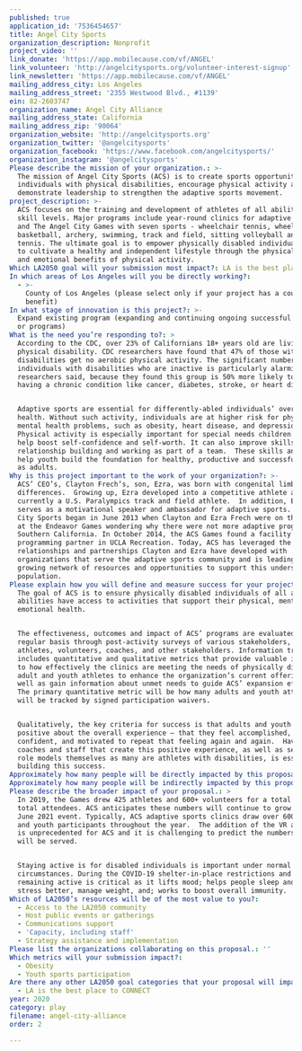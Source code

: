 ```yaml
---
published: true
application_id: '7536454657'
title: Angel City Sports
organization_description: Nonprofit
project_video: ''
link_donate: 'https://app.mobilecause.com/vf/ANGEL'
link_volunteer: 'http://angelcitysports.org/volunteer-interest-signup'
link_newsletter: 'https://app.mobilecause.com/vf/ANGEL'
mailing_address_city: Los Angeles
mailing_address_street: '2355 Westwood Blvd., #1139'
ein: 82-2603747
organization_name: Angel City Alliance
mailing_address_state: California
mailing_address_zip: '90064'
organization_website: 'http://angelcitysports.org'
organization_twitter: '@angelcitysports'
organization_facebook: 'https://www.facebook.com/angelcitysports/'
organization_instagram: '@angelcitysports'
Please describe the mission of your organization.: >-
  The mission of Angel City Sports (ACS) is to create sports opportunities for
  individuals with physical disabilities, encourage physical activity and
  demonstrate leadership to strengthen the adaptive sports movement. 
project_description: >-
  ACS focuses on the training and development of athletes of all abilities and
  skill levels. Major programs include year-round clinics for adaptive athletes
  and The Angel City Games with seven sports - wheelchair tennis, wheelchair
  basketball, archery, swimming, track and field, sitting volleyball and table
  tennis. The ultimate goal is to empower physically disabled individuals living
  to cultivate a healthy and independent lifestyle through the physical, mental,
  and emotional benefits of physical activity. 
Which LA2050 goal will your submission most impact?: LA is the best place to PLAY
In which areas of Los Angeles will you be directly working?:
  - >-
    County of Los Angeles (please select only if your project has a countywide
    benefit)
In what stage of innovation is this project?: >-
  Expand existing program (expanding and continuing ongoing successful projects
  or programs)
What is the need you’re responding to?: >
  According to the CDC, over 23% of Californians 18+ years old are living with a
  physical disability. CDC researchers have found that 47% of those with
  disabilities get no aerobic physical activity. The significant number of
  individuals with disabilities who are inactive is particularly alarming,
  researchers said, because they found this group is 50% more likely to report
  having a chronic condition like cancer, diabetes, stroke, or heart disease.


  Adaptive sports are essential for differently-abled individuals’ overall
  health. Without such activity, individuals are at higher risk for physical and
  mental health problems, such as obesity, heart disease, and depression.
  Physical activity is especially important for special needs children as it can
  help boost self-confidence and self-worth. It can also improve skills in
  relationship building and working as part of a team.  These skills and tools
  help youth build the foundation for healthy, productive and successful lives
  as adults.
Why is this project important to the work of your organization?: >-
  ACS’ CEO’s, Clayton Frech’s, son, Ezra, was born with congenital limb
  differences.  Growing up, Ezra developed into a competitive athlete and is
  currently a U.S. Paralympics track and field athlete.  In addition, Ezra
  serves as a motivational speaker and ambassador for adaptive sports. Angel
  City Sports began in June 2013 when Clayton and Ezra Frech were on the track
  at the Endeavor Games wondering why there were not more adaptive programs in
  Southern California. In October 2014, the ACS Games found a facility and
  programming partner in UCLA Recreation. Today, ACS has leveraged the
  relationships and partnerships Clayton and Ezra have developed with
  organizations that serve the adaptive sports community and is leading a
  growing network of resources and opportunities to support this underserved
  population.
Please explain how you will define and measure success for your project.: >
  The goal of ACS is to ensure physically disabled individuals of all ages and
  abilities have access to activities that support their physical, mental, and
  emotional health.


  The effectiveness, outcomes and impact of ACS’ programs are evaluated on a
  regular basis through post-activity surveys of various stakeholders, including
  athletes, volunteers, coaches, and other stakeholders. Information tracked
  includes quantitative and qualitative metrics that provide valuable insight as
  to how effectively the clinics are meeting the needs of physically disabled
  adult and youth athletes to enhance the organization’s current offerings as
  well as gain information about unmet needs to guide ACS’ expansion efforts.
  The primary quantitative metric will be how many adults and youth attended and
  will be tracked by signed participation waivers.


  Qualitatively, the key criteria for success is that adults and youth feel
  positive about the overall experience – that they feel accomplished,
  confident, and motivated to repeat that feeling again and again.  Having
  coaches and staff that create this positive experience, as well as serve as
  role models themselves as many are athletes with disabilities, is essential to
  building this success.
Approximately how many people will be directly impacted by this proposal?: '3000'
Approximately how many people will be indirectly impacted by this proposal?: '18000'
Please describe the broader impact of your proposal.: >
  In 2019, the Games drew 425 athletes and 600+ volunteers for a total of 4,200+
  total attendees. ACS anticipates these numbers will continue to grow for the
  June 2021 event. Typically, ACS adaptive sports clinics draw over 600 adult
  and youth participants throughout the year.  The addition of the VR activities
  is unprecedented for ACS and it is challenging to predict the numbers that
  will be served.


  Staying active is for disabled individuals is important under normal
  circumstances. During the COVID-19 shelter-in-place restrictions and mandates,
  remaining active is critical as it lifts mood; helps people sleep and manage
  stress better, manage weight, and; works to boost overall immunity.
Which of LA2050’s resources will be of the most value to you?:
  - Access to the LA2050 community
  - Host public events or gatherings
  - Communications support
  - 'Capacity, including staff'
  - Strategy assistance and implementation
Please list the organizations collaborating on this proposal.: ''
Which metrics will your submission impact?:
  - Obesity
  - Youth sports participation
Are there any other LA2050 goal categories that your proposal will impact?:
  - LA is the best place to CONNECT
year: 2020
category: play
filename: angel-city-alliance
order: 2

---
```

